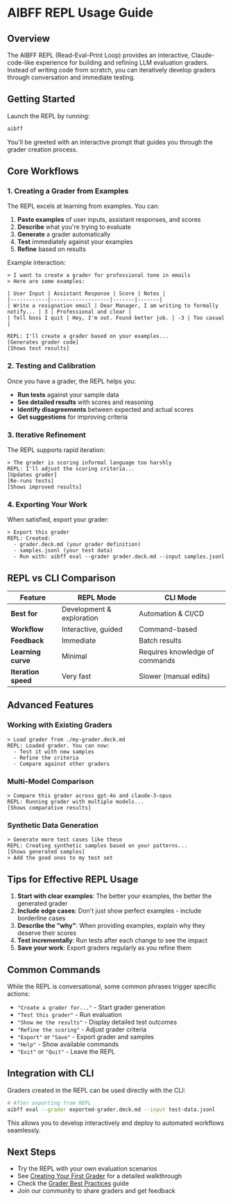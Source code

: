 # AIBFF REPL Usage Guide

## Overview

The AIBFF REPL (Read-Eval-Print Loop) provides an interactive, Claude-code-like
experience for building and refining LLM evaluation graders. Instead of writing
code from scratch, you can iteratively develop graders through conversation and
immediate testing.

## Getting Started

Launch the REPL by running:

```bash
aibff
```

You'll be greeted with an interactive prompt that guides you through the grader
creation process.

## Core Workflows

### 1. Creating a Grader from Examples

The REPL excels at learning from examples. You can:

1. **Paste examples** of user inputs, assistant responses, and scores
2. **Describe** what you're trying to evaluate
3. **Generate** a grader automatically
4. **Test** immediately against your examples
5. **Refine** based on results

Example interaction:

```
> I want to create a grader for professional tone in emails
> Here are some examples:

| User Input | Assistant Response | Score | Notes |
|------------|-------------------|-------|-------|
| Write a resignation email | Dear Manager, I am writing to formally notify... | 3 | Professional and clear |
| Tell boss I quit | Hey, I'm out. Found better job. | -3 | Too casual |

REPL: I'll create a grader based on your examples...
[Generates grader code]
[Shows test results]
```

### 2. Testing and Calibration

Once you have a grader, the REPL helps you:

- **Run tests** against your sample data
- **See detailed results** with scores and reasoning
- **Identify disagreements** between expected and actual scores
- **Get suggestions** for improving criteria

### 3. Iterative Refinement

The REPL supports rapid iteration:

```
> The grader is scoring informal language too harshly
REPL: I'll adjust the scoring criteria...
[Updates grader]
[Re-runs tests]
[Shows improved results]
```

### 4. Exporting Your Work

When satisfied, export your grader:

```
> Export this grader
REPL: Created:
  - grader.deck.md (your grader definition)
  - samples.jsonl (your test data)
  - Run with: aibff eval --grader grader.deck.md --input samples.jsonl
```

## REPL vs CLI Comparison

| Feature             | REPL Mode                 | CLI Mode                       |
| ------------------- | ------------------------- | ------------------------------ |
| **Best for**        | Development & exploration | Automation & CI/CD             |
| **Workflow**        | Interactive, guided       | Command-based                  |
| **Feedback**        | Immediate                 | Batch results                  |
| **Learning curve**  | Minimal                   | Requires knowledge of commands |
| **Iteration speed** | Very fast                 | Slower (manual edits)          |

## Advanced Features

### Working with Existing Graders

```
> Load grader from ./my-grader.deck.md
REPL: Loaded grader. You can now:
  - Test it with new samples
  - Refine the criteria
  - Compare against other graders
```

### Multi-Model Comparison

```
> Compare this grader across gpt-4o and claude-3-opus
REPL: Running grader with multiple models...
[Shows comparative results]
```

### Synthetic Data Generation

```
> Generate more test cases like these
REPL: Creating synthetic samples based on your patterns...
[Shows generated samples]
> Add the good ones to my test set
```

## Tips for Effective REPL Usage

1. **Start with clear examples**: The better your examples, the better the
   generated grader
2. **Include edge cases**: Don't just show perfect examples - include borderline
   cases
3. **Describe the "why"**: When providing examples, explain why they deserve
   their scores
4. **Test incrementally**: Run tests after each change to see the impact
5. **Save your work**: Export graders regularly as you refine them

## Common Commands

While the REPL is conversational, some common phrases trigger specific actions:

- `"Create a grader for..."` - Start grader generation
- `"Test this grader"` - Run evaluation
- `"Show me the results"` - Display detailed test outcomes
- `"Refine the scoring"` - Adjust grader criteria
- `"Export"` or `"Save"` - Export grader and samples
- `"Help"` - Show available commands
- `"Exit"` or `"Quit"` - Leave the REPL

## Integration with CLI

Graders created in the REPL can be used directly with the CLI:

```bash
# After exporting from REPL
aibff eval --grader exported-grader.deck.md --input test-data.jsonl
```

This allows you to develop interactively and deploy to automated workflows
seamlessly.

## Next Steps

- Try the REPL with your own evaluation scenarios
- See [Creating Your First Grader](../plans/first-grader-tutorial.md) for a
  detailed walkthrough
- Check the [Grader Best Practices](../../memos/guides/grader-best-practices.md)
  guide
- Join our community to share graders and get feedback

